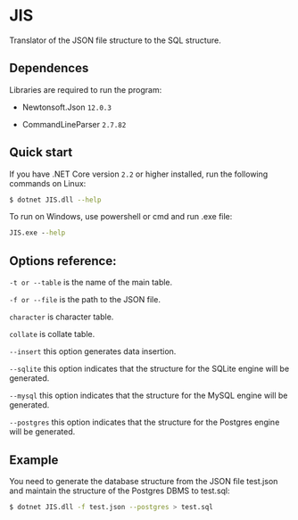 # JIS
Translator of the JSON file structure to the SQL structure.

## Dependences
Libraries are required to run the program:

- Newtonsoft.Json `12.0.3`

- CommandLineParser `2.7.82`

## Quick start
If you have .NET Core version `2.2` or higher installed, run the following commands on Linux:

```bash
$ dotnet JIS.dll --help
```

To run on Windows, use powershell or cmd and run .exe file:

```cmd
JIS.exe --help
```

## Options reference:
`-t or --table` is the name of the main table.

`-f or --file` is the path to the JSON file.

`character` is character table.

`collate` is collate table.

`--insert` this option generates data insertion.

`--sqlite` this option indicates that the structure for the SQLite engine will be generated.

`--mysql` this option indicates that the structure for the MySQL engine will be generated.

`--postgres` this option indicates that the structure for the Postgres engine will be generated.

## Example

You need to generate the database structure from the JSON file test.json and maintain the structure of the Postgres DBMS to test.sql:

```bash
$ dotnet JIS.dll -f test.json --postgres > test.sql
```

